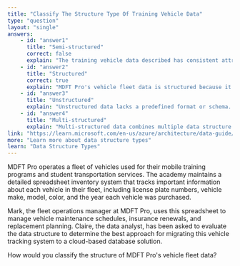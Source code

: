 ```yaml
---
title: "Classify The Structure Type Of Training Vehicle Data"
type: "question"
layout: "single"
answers:
    - id: "answer1"
      title: "Semi-structured"
      correct: false
      explain: "The training vehicle data described has consistent attributes across all records (license plate, make, model, color, year purchased), making it structured data rather than semi-structured data."
    - id: "answer2"
      title: "Structured"
      correct: true
      explain: "MDFT Pro's vehicle fleet data is structured because it follows a consistent schema with the same attributes (license plate, make, model, color, year purchased) across all vehicle records, making it suitable for relational database storage."
    - id: "answer3"
      title: "Unstructured"
      explain: "Unstructured data lacks a predefined format or schema. The vehicle data has a clear, consistent structure with defined attributes, making it structured rather than unstructured."
    - id: "answer4"
      title: "Multi-structured"
      explain: "Multi-structured data combines multiple data structure types. The vehicle fleet data follows a single consistent structure, making it simply structured data."
link: "https://learn.microsoft.com/en-us/azure/architecture/data-guide/big-data/non-relational-data"
more: "Learn more about data structure types"
learn: "Data Structure Types"
---
```


MDFT Pro operates a fleet of vehicles used for their mobile training programs and student transportation services. The academy maintains a detailed spreadsheet inventory system that tracks important information about each vehicle in their fleet, including license plate numbers, vehicle make, model, color, and the year each vehicle was purchased.

Mark, the fleet operations manager at MDFT Pro, uses this spreadsheet to manage vehicle maintenance schedules, insurance renewals, and replacement planning. Claire, the data analyst, has been asked to evaluate the data structure to determine the best approach for migrating this vehicle tracking system to a cloud-based database solution.

How would you classify the structure of MDFT Pro's vehicle fleet data?
